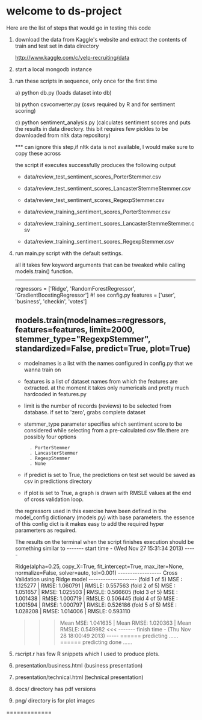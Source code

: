 welcome to ds-project
==========
Here are the list of steps that would go in testing this code

1) download the data from Kaggle's website
   and extract the contents of train and
   test set in data directory
   
   http://www.kaggle.com/c/yelp-recruiting/data

2) start a local mongodb instance

3) run these scripts in sequence, only once for the first time

   a) python db.py
      (loads dataset into db)

   b) python csvconverter.py
      (csvs required by R and for sentiment scoring)
   
   c) python sentiment_analysis.py
      (calculates sentiment scores and puts the results in data directory.
      this bit requires few pickles to be downloaded from nltk data
      repository)
      
      *** can ignore this step,if nltk data is not available, I would make sure to copy these across

      the script if executes successfully produces the following output      
      - data/review_test_sentiment_scores_PorterStemmer.csv
      - data/review_test_sentiment_scores_LancasterStemmeStemmer.csv
      - data/review_test_sentiment_scores_RegexpStemmer.csv
      
      - data/review_training_sentiment_scores_PorterStemmer.csv
      - data/review_training_sentiment_scores_LancasterStemmeStemmer.csv
      - data/review_training_sentiment_scores_RegexpStemmer.csv
      
      
4) run main.py script with the default settings.

   all it takes few keyword arguments that can be
   tweaked while calling models.train() function.
     
     -----------------------------------------------------
     regressors = ['Ridge', 'RandomForestRegressor', 'GradientBoostingRegressor'] #! see config.py 
     features = ['user', 'business', 'checkin', 'votes']

     models.train(modelnames=regressors, features=features, limit=2000, stemmer_type="RegexpStemmer",
                 standardized=False, predict=True, plot=True)
     ------------------------------------------------------

    - modelnames is a list with the names configured in
       config.py that we wanna train on

    - features is a list of dataset names from which
       the features are extracted. at the moment it takes
       only numericals and pretty much hardcoded in features.py

    - limit is the number of records (reviews) to be selected
       from database. if set to 'zero', grabs complete dataset 

    - stemmer_type parameter specifies which sentiment score to
       be considered while selecting from a pre-calculated csv
       file.there are possibly four options
       
            . PorterStemmer
            . LancasterStemmer
            . RegexpStemmer
            . None
                   
    - if predict is set to True, the predictions on test set
       would be saved as csv in predictions directory

    - if plot is set to True, a graph is drawn with RMSLE
      values at the end of cross validation loop.
                      
    the regressors used in this exercise
    have been defined in the model_config
    dictionary (models.py) with base
    parameters.
    the essence of this config dict is it
    makes easy to add the required hyper
    paramerters as required.

    The results on the terminal when the script finishes execution
    should be something similar to 
    ------- start time - (Wed Nov 27 15:31:34 2013) -----

    Ridge(alpha=0.25, copy_X=True, fit_intercept=True, max_iter=None,
    normalize=False, solver=auto, tol=0.001)
    ------------------ Cross Validation using Ridge model --------------------
    (fold 1 of 5) MSE : 1.125277 | RMSE: 1.060791 | RMSLE: 0.557563
    (fold 2 of 5) MSE : 1.051657 | RMSE: 1.025503 | RMSLE: 0.566605
    (fold 3 of 5) MSE : 1.001438 | RMSE: 1.000719 | RMSLE: 0.506445
    (fold 4 of 5) MSE : 1.001594 | RMSE: 1.000797 | RMSLE: 0.526186
    (fold 5 of 5) MSE : 1.028208 | RMSE: 1.014006 | RMSLE: 0.593110
    >>> Mean MSE: 1.041635 | Mean RMSE: 1.020363 | Mean RMSLE: 0.549982 <<<
    ------- finish time - (Thu Nov 28 18:00:49 2013) -----
    ====== predicting ......
    ====== predicting done ......

5) rscript.r has few R snippets which I used to produce plots.

6) presentation/business.html (business presentation)

7) presentation/technical.html (technical presentation)

8) docs/ directory has pdf versions

9) png/ directory is for plot images



=============
